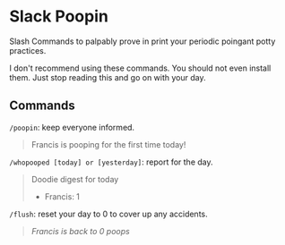 # Slack Poopin

Slash Commands to palpably prove in print your periodic poingant potty practices.

I don't recommend using these commands. You should not even install them. Just stop reading this and go on with your day.

## Commands

`/poopin`: keep everyone informed.

> Francis is pooping for the first time today!

`/whopooped [today] or [yesterday]`: report for the day.

> Doodie digest for today
> - Francis: 1

`/flush`: reset your day to 0 to cover up any accidents.

> *Francis is back to 0 poops*
